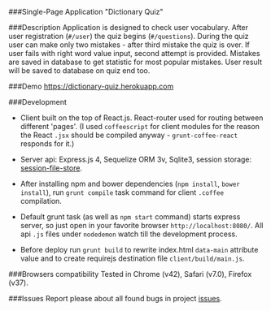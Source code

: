 ###Single-Page Application "Dictionary Quiz"

###Description
Application is designed to check user vocabulary. After user registration (`#/user`) the quiz begins (`#/questions`). During the quiz user can make only two mistakes - after third mistake the quiz is over.
If user fails with right word value input, second attempt is provided.
Mistakes are saved in database to get statistic for most popular mistakes.
User result will be saved to database on quiz end too.

###Demo
https://dictionary-quiz.herokuapp.com

###Development
+ Client built on the top of React.js. React-router used for routing between different 'pages'. (I used `coffeescript` for client modules for the reason the React `.jsx` should be compiled anyway - `grunt-coffee-react` responds for it.)

+ Server api: Express.js 4, Sequelize ORM 3v, Sqlite3, session storage: [session-file-store](https://github.com/valery-barysok/session-file-store).

+ After installing npm and bower dependencies (`npm install`, `bower install`), run `grunt compile` task command for client `.coffee` compilation. 

+ Default grunt task (as well as `npm start` command) starts express server, so just open in your favorite browser `http://localhost:8080/`. All api `.js` files under `nodedemon` watch till the development process.

+ Before deploy run `grunt build` to rewrite index.html `data-main` attribute value and to create requirejs destination file `client/build/main.js`.

###Browsers compatibility
Tested in Chrome (v42), Safari (v7.0), Firefox (v37).

###Issues
Report please about all found bugs in project [issues](https://github.com/designeng/dictionary-quiz/issues).